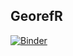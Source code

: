 ## GeorefR

[![Binder](https://mybinder.org/badge_logo.svg)](https://mybinder.org/v2/gh/ropenscilabs/geoflowr/master?urlpath=inst/shiny/image_click/)
